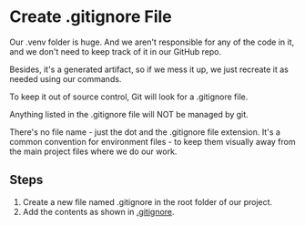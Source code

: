 # Create .gitignore File

Our .venv folder is huge. And we aren't responsible for  any of the code in it, and we don't need to keep track of it in our GitHub repo. 

Besides, it's a generated artifact, so if we mess it up, we just recreate it as needed using our commands. 

To keep it out of source control, Git will look for a .gitignore file. 

Anything listed in the .gitignore file will NOT be managed by git. 

There's no file name - just the dot and the .gitignore file extension. It's a common convention for environment files - to keep them visually away from the main project files where we do our work. 

## Steps

1. Create a new file named .gitignore in the root folder of our project. 
2. Add the contents as shown in [.gitignore](..\.gitignore).
